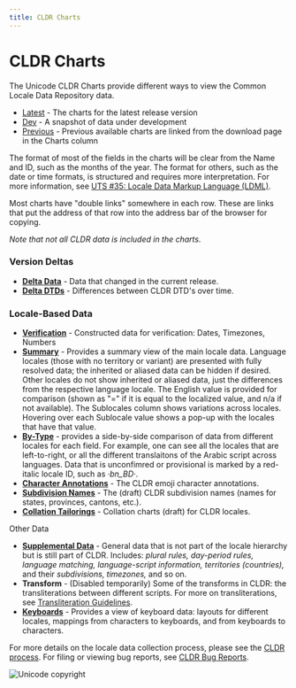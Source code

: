```yaml
---
title: CLDR Charts
---
```


# CLDR Charts

The Unicode CLDR Charts provide different ways to view the Common Locale Data Repository data.

-   [Latest](https://www.unicode.org/cldr/charts/latest) - The charts for the latest release version
-   [Dev](https://www.unicode.org/cldr/charts/dev) - A snapshot of data under development
-   [Previous](https://cldr.unicode.org/index/downloads) - Previous available charts are linked from the download page in the Charts column

The format of most of the fields in the charts will be clear from the Name and ID, such as the months of the year. The format for others, such as the date or time formats, is structured and requires more interpretation. For more information, see [UTS #35: Locale Data Markup Language (LDML)](http://www.unicode.org/reports/tr35/).

Most charts have "double links" somewhere in each row. These are links that put the address of that row into the address bar of the browser for copying.

*Note that not all CLDR data is included in the charts.*

### Version Deltas

-   [**Delta Data**](https://www.unicode.org/cldr/charts/latest/delta/index.html) - Data that changed in the current release.    
-   [**Delta DTDs**](https://www.unicode.org/cldr/charts/latest/supplemental/dtd_deltas.html) - Differences between CLDR DTD's over time.
    

### Locale-Based Data

-   [**Verification**](https://www.unicode.org/cldr/charts/latest/verify/index.html) - Constructed data for verification: Dates, Timezones, Numbers    
-   [**Summary**](https://www.unicode.org/cldr/charts/latest/summary/root.html) - Provides a summary view of the main locale data. Language locales (those with no territory or variant) are presented with fully resolved data; the inherited or aliased data can be hidden if desired. Other locales do not show inherited or aliased data, just the differences from the respective language locale. The English value is provided for comparison (shown as "=" if it is equal to the localized value, and n/a if not available). The Sublocales column shows variations across locales. Hovering over each Sublocale value shows a pop-up with the locales that have that value.    
-   [**By-Type**](https://www.unicode.org/cldr/charts/latest/by_type/index.html) - provides a side-by-side comparison of data from different locales for each field. For example, one can see all the locales that are left-to-right, or all the different translaitons of the Arabic script across languages. Data that is unconfimred or provisional is marked by a red-italic locale ID, such as *·bn\_BD·*.    
-   [**Character Annotations**](https://www.unicode.org/cldr/charts/latest/annotations/index.html) - The CLDR emoji character annotations.    
-   [**Subdivision Names**](https://www.unicode.org/cldr/charts/latest/subdivisionNames/index.html) - The (draft) CLDR subdivision names (names for states, provinces, cantons, etc.).    
-   [**Collation Tailorings**](https://www.unicode.org/cldr/charts/latest/collation/index.html) - Collation charts (draft) for CLDR locales.
    

Other Data

-   [**Supplemental Data**](https://www.unicode.org/cldr/charts/latest/supplemental/index.html) - General data that is not part of the locale hierarchy but is still part of CLDR. Includes: *plural rules, day-period rules, language matching, language-script information, territories (countries),* and their *subdivisions, timezones,* and so on.    
-   **Transform** - (Disabled temporarily) Some of the transforms in CLDR: the transliterations between different scripts. For more on transliterations, see [Transliteration Guidelines](https://cldr.unicode.org/index/cldr-spec/transliteration-guidelines).    
-   [**Keyboards**](https://www.unicode.org/cldr/charts/latest/keyboards/index.html) - Provides a view of keyboard data: layouts for different locales, mappings from characters to keyboards, and from keyboards to characters.   

For more details on the locale data collection process, please see the [CLDR process](https://cldr.unicode.org/index/process). For filing or viewing bug reports, see [CLDR Bug Reports](https://github.com/unicode-org/cldr/blob/main/docs/requesting_changes.md).

![Unicode copyright](https://www.unicode.org/img/hb_notice.gif)